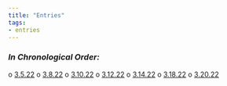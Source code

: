 ```yaml
---
title: "Entries"
tags:
- entries
---
```


### ___In Chronological Order:___
o [3.5.22](/3.5.22)
o [3.8.22](/3.8.22)
o [3.10.22](/3.10.22)
o [3.12.22](/3.12.22)
o [3.14.22](/3.14.22)
o [3.18.22](/3.18.22)
o [3.20.22](/3.20.22)

